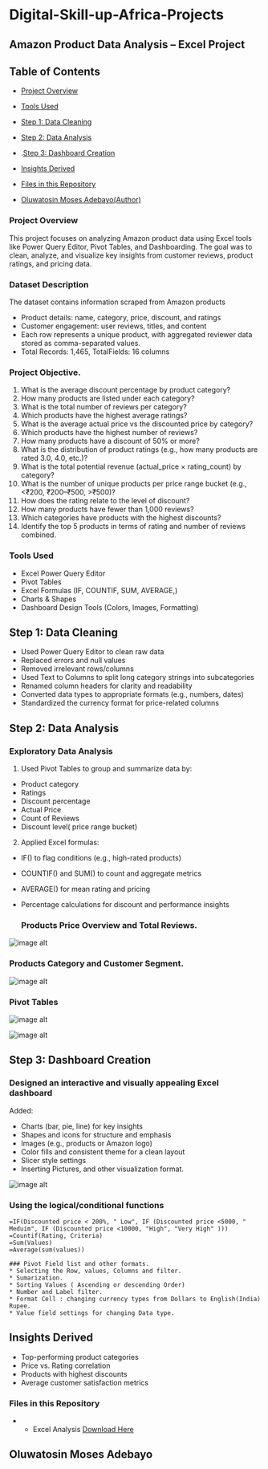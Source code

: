 # Digital-Skill-up-Africa-Projects
## Amazon Product Data Analysis – Excel Project 
## Table of Contents
- [Project Overview](#project-overview)
- [Tools Used](#tools-used)
- [Step 1: Data Cleaning](#step-1-data-cleaning)
- [Step 2: Data Analysis](#step-2-data-analysis)
- .[Step 3: Dashboard Creation](#step-3-dashboard-creation)
- [Insights Derived](#insights-derived)
  
- [Files in this Repository](#files-in-this-repository)
- [Oluwatosin Moses Adebayo(Author)](#author)

### Project Overview
 
This project focuses on analyzing Amazon product data using Excel tools like Power Query Editor, Pivot Tables, and Dashboarding. The goal was to clean, analyze, and visualize key insights from customer reviews, product ratings, and pricing data.
### Dataset Description 
The dataset contains information scraped from Amazon products 
* Product details: name, category, price, discount, and ratings 
* Customer engagement: user reviews, titles, and content 
* Each row represents a unique product, with aggregated reviewer data 
stored as comma-separated values. 
* Total Records: 1,465, TotalFields: 16 columns 
### Project Objective.
1. What is the average discount percentage by product category? 
2. How many products are listed under each category? 
3. What is the total number of reviews per category?  
4. Which products have the highest average ratings? 
5. What is the average actual price vs the discounted price by category? 
6. Which products have the highest number of reviews? 
7. How many products have a discount of 50% or more? 
8. What is the distribution of product ratings (e.g., how many products are rated 3.0, 
4.0, etc.)? 
9. What is the total potential revenue (actual_price × rating_count) by category? 
10. What is the number of unique products per price range bucket (e.g., <₹200, 
₹200–₹500, >₹500)? 
11. How does the rating relate to the level of discount? 
12. How many products have fewer than 1,000 reviews? 
13. Which categories have products with the highest discounts? 
14. Identify the top 5 products in terms of rating and number of reviews combined.
### Tools Used
* Excel Power Query Editor
* Pivot Tables
* Excel Formulas (IF, COUNTIF, SUM, AVERAGE,)
* Charts & Shapes
* Dashboard Design Tools (Colors, Images, Formatting)

## Step 1: Data Cleaning
* Used Power Query Editor to clean raw data
* Replaced errors and null values
* Removed irrelevant rows/columns
* Used Text to Columns to split long category strings into subcategories
* Renamed column headers for clarity and readability
* Converted data types to appropriate formats (e.g., numbers, dates)
* Standardized the currency format for price-related columns

## Step 2: Data Analysis
 ### Exploratory Data Analysis 
1. Used Pivot Tables to group and summarize data by:
 * Product category
 * Ratings
 * Discount percentage
 * Actual Price
 * Count of Reviews
 * Discount level( price range bucket)
2.  Applied Excel formulas:
 * IF() to flag conditions (e.g., high-rated products)
 * COUNTIF() and SUM() to count and aggregate metrics
 * AVERAGE() for mean rating and pricing
 * Percentage calculations for discount and performance insights

    ### Products Price Overview and Total Reviews.
 ![image alt](https://github.com/Oluwatosin2123/Digital-Skill-up-Africa-Projects/blob/98f056f15b6c504c8c2d6bcd58c6a84a327687bf/Product%20Price%20overview.png)


### Products Category and Customer Segment.
![image alt](https://github.com/Oluwatosin2123/Digital-Skill-up-Africa-Projects/blob/080b7d104dabd55e0f415744f5c3d4a192a402af/Customer%20segment%20by%20Category.png)

### Pivot Tables
 ![image alt](https://github.com/Oluwatosin2123/Digital-Skill-up-Africa-Projects/blob/09d425a2d164963fc21220094533f8bbe464fb51/PivotTables.png)

![image alt](https://github.com/Oluwatosin2123/Digital-Skill-up-Africa-Projects/blob/3cabe0384eb7a5afbeebff328271d8e5625b671a/Pivot%20Tables.png)

 ## Step 3: Dashboard Creation
 ### Designed an interactive and visually appealing Excel dashboard
 Added:
 
  * Charts (bar, pie, line) for key insights
  * Shapes and icons for structure and emphasis
  * Images (e.g., products or Amazon logo)
  * Color fills and consistent theme for a clean layout
  * Slicer style settings
  * Inserting Pictures, and other visualization format.

       
![image alt](https://github.com/Oluwatosin2123/Digital-Skill-up-Africa-Projects/blob/1786cc85ab6f38a7ff6d7930c6eaddcfc0d11a31/Amazon%20Retail%20product%20Dashboard.png)
 
 ### Using the logical/conditional functions
    =IF(Discounted price < 200%, " Low", IF (Discounted price <5000, " Meduim", IF (Discounted price <10000, "High", "Very High" )))
    =Countif(Rating, Criteria)
    =Sum(Values)
    =Average(sum(values))
    
    ### Pivot Field list and other formats.
    * Selecting the Row, values, Columns and filter.
    * Sumarization.
    * Sorting Values ( Ascending or descending Order)
    * Number and Label filter.
    * Format Cell : changing currency types from Dollars to English(India) Rupee.
    * Value field settings for changing Data type.
    
 ## Insights Derived
 * Top-performing product categories
 * Price vs. Rating correlation
 * Products with highest discounts
 * Average customer satisfaction metrics

### Files in this Repository 
*  -  Excel Analysis [Download Here](https://github.com/Oluwatosin2123/Digital-Skill-up-Africa-Projects/blob/main/Amazon%20project%20Cases%20Study%20One.xlsx)

## Oluwatosin Moses Adebayo


